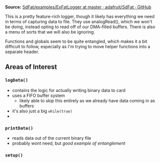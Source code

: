 **Source:** [SdFat/examples/ExFatLogger at master · adafruit/SdFat · GitHub](https://github.com/adafruit/SdFat/tree/master/examples/ExFatLogger)

This is a pretty feature-rich logger, though it likely has everything we need in terms of capturing data to file. They use analogRead(), which we won't be doing, instead opting to read off of our DMA-filled buffers. There is also a menu of sorts that we will also be ignoring. 

Functions and globals seem to be quite entangled, which makes it a bit difficult to follow, especially as I'm trying to move helper functions into a separate header.

## Areas of Interest
### `logData()`
- contains the logic for actually writing binary data to card
- uses a FIFO buffer system
	- likely able to skip this entirely as we already have data coming in as buffers
- it's also just a big `while(true)`
- 
### `printData()`
- reads data out of the current binary file
- probably wont need, but *good example of entanglement*
### `setup()`